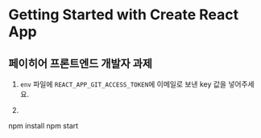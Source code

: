 # Getting Started with Create React App

## 페이히어 프론트엔드 개발자 과제

1. `env` 파일에 `REACT_APP_GIT_ACCESS_TOKEN`에 이메일로 보낸 key 값을 넣어주세요.

2. ```
npm install
npm start
```

